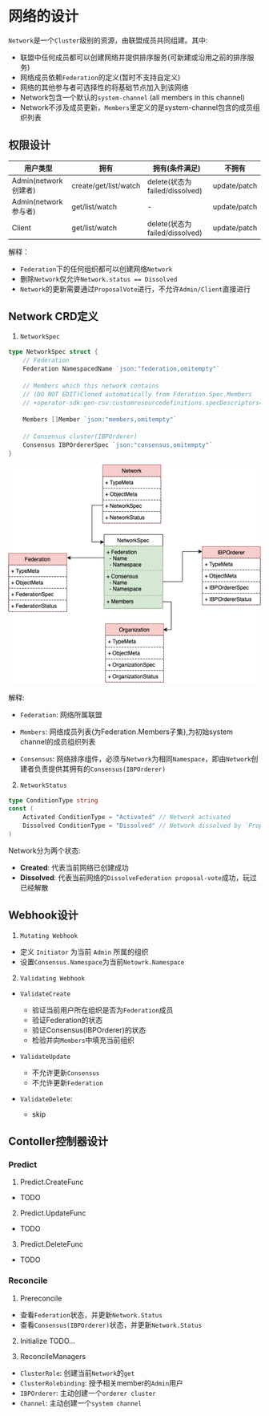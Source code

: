 # **网络的设计**

`Network`是一个`Cluster`级别的资源，由联盟成员共同组建。其中:

- 联盟中任何成员都可以创建网络并提供排序服务(可新建或沿用之前的排序服务)
- 网络成员依赖`Federation`的定义(暂时不支持自定义)
- 网络的其他参与者可选择性的将基础节点加入到该网络
- Network包含一个默认的`system-channel` (all members in this channel)
- Network不涉及成员更新，`Members`里定义的是system-channel包含的成员组织列表

## **权限设计**

| 用户类型 | 拥有 | 拥有(条件满足)  |  不拥有  |
| ------ | ---- | ------------- |  -----  |  
| Admin(network创建者)  |  create/get/list/watch  |  delete(状态为failed/dissolved) |  update/patch |
| Admin(network参与者)  |  get/list/watch  |  - |  update/patch |
| Client  |  get/list/watch  |  delete(状态为failed/dissolved) |  update/patch |

解释：

- `Federation`下的任何组织都可以创建网络`Network`
- 删除`Network`仅允许`Network.status == Dissolved`
- `Network`的更新需要通过`ProposalVote`进行，不允许`Admin/Client`直接进行

## Network CRD定义

1. `NetworkSpec`

```go
type NetworkSpec struct {
	// Federation  
	Federation NamespacedName `json:"federation,omitempty"`

	// Members which this network contains
	// (DO NOT EDIT)Cloned automatically from Fderation.Spec.Members
	// +operator-sdk:gen-csv:customresourcedefinitions.specDescriptors=true

	Members []Member `json:"members,omitempty"`

	// Consensus cluster(IBPOrderer)
	Consensus IBPOrdererSpec `json:"consensus,omitempty"`
}
```

![Network](./images/network-crd.png)

解释:

- `Federation`: 网络所属联盟

- `Members`: 网络成员列表(为Federation.Members子集),为初始system channel的成员组织列表

- `Consensus`: 网络排序组件，必须与`Network`为相同`Namespace`，即由`Network`创建者负责提供其拥有的`Consensus(IBPOrderer)`

2. `NetworkStatus`

```go
type ConditionType string
const (
    Activated ConditionType = "Activated" // Network activated
    Dissolved ConditionType = "Dissolved" // Network dissolved by `Proposal-Vote`
)
```

Network分为两个状态:

- **Created**: 代表当前网络已创建成功
- **Dissolved**: 代表当前网络的`DissolveFederation proposal-vote`成功，玩过已经解散

## **Webhook设计**

1. `Mutating Webhook`

- 定义 `Initiator` 为当前 `Admin` 所属的组织
- 设置`Consensus.Namespace`为当前`Netowrk.Namespace`

2. `Validating Webhook`

- `ValidateCreate`
  - 验证当前用户所在组织是否为`Federation`成员
  - 验证Federation的状态
  - 验证Consensus(IBPOrderer)的状态
  - 检验并向`Members`中填充当前组织

- `ValidateUpdate`
  - 不允许更新`Consensus`
  - 不允许更新`Federation`

- `ValidateDelete`:
  - skip

## **Contoller控制器设计**

### Predict

1. Predict.CreateFunc

- TODO

2. Predict.UpdateFunc

- TODO

3. Predict.DeleteFunc

- TODO

### Reconcile

1. Prereconcile

- 查看`Federation`状态，并更新`Network.Status`
- 查看`Consensus(IBPOrderer)`状态，并更新`Network.Status`

2. Initialize
TODO...

3. ReconcileManagers

- `ClusterRole`: 创建当前`Network`的`get`
- `ClusterRolebinding`: 授予相关member的`Admin`用户
- `IBPOrderer`: 主动创建一个`orderer cluster`
- `Channel`: 主动创建一个`system channel`  